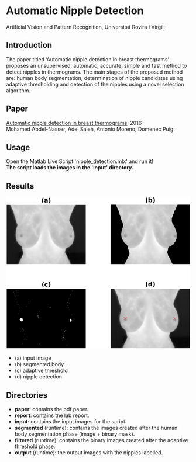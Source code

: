 # Automatic Nipple Detection 
Artificial Vision and Pattern Recognition, Universitat Rovira i Virgili

## Introduction
The paper titled ‘Automatic nipple detection in breast thermograms’ proposes an unsupervised, automatic, accurate, simple and fast method to detect nipples in thermograms. The main stages of the proposed method are: human body segmentation, determination of nipple candidates using adaptive thresholding and detection of the nipples using a novel selection algorithm.

## Paper
[Automatic nipple detection in breast thermograms](./paper/paper.pdf), 2016 <br>
Mohamed Abdel-Nasser, Adel Saleh, Antonio Moreno, Domenec Puig.

## Usage
Open the Matlab Live Script 'nipple_detection.mlx' and run it! <br>
**The script loads the images in the 'input' directory.**

## Results
![Results image](report/phases_block.png)
- (a) input image
- (b) segmented body
- (c) adaptive threshold
- (d) nipple detection

## Directories
- **paper**: contains the pdf paper.
- **report**: contains the lab report.
- **input**: contains the input images for the script.
- **segmented** (runtime): contains the images created after the human body segmentation phase (image + binary mask).
- **filtered** (runtime): contains the binary images created after the adaptive threshold phase.
- **output** (runtime): the output images with the nipples labelled.

